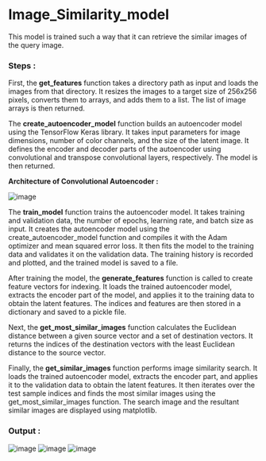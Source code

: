 # Image_Similarity_model

This model is trained such a way that it can retrieve the similar images of the query image.

### Steps :
First, the **get_features** function takes a directory path as input and loads the images from that directory. It resizes the images to a target size of 256x256 pixels, converts them to arrays, and adds them to a list. The list of image arrays is then returned.

The **create_autoencoder_model** function builds an autoencoder model using the TensorFlow Keras library. It takes input parameters for image dimensions, number of color channels, and the size of the latent image. It defines the encoder and decoder parts of the autoencoder using convolutional and transpose convolutional layers, respectively. The model is then returned.

**Architecture of Convolutional Autoencoder :**

![image](https://github.com/DynamVraj/Image_Similarity_model/assets/99869914/bea4cc9f-f109-42c8-bd53-b9a159c4f749)

The **train_model** function trains the autoencoder model. It takes training and validation data, the number of epochs, learning rate, and batch size as input. It creates the autoencoder model using the create_autoencoder_model function and compiles it with the Adam optimizer and mean squared error loss. It then fits the model to the training data and validates it on the validation data. The training history is recorded and plotted, and the trained model is saved to a file.

After training the model, the **generate_features** function is called to create feature vectors for indexing. It loads the trained autoencoder model, extracts the encoder part of the model, and applies it to the training data to obtain the latent features. The indices and features are then stored in a dictionary and saved to a pickle file.

Next, the **get_most_similar_images** function calculates the Euclidean distance between a given source vector and a set of destination vectors. It returns the indices of the destination vectors with the least Euclidean distance to the source vector.

Finally, the **get_similar_images** function performs image similarity search. It loads the trained autoencoder model, extracts the encoder part, and applies it to the validation data to obtain the latent features. It then iterates over the test sample indices and finds the most similar images using the get_most_similar_images function. The search image and the resultant similar images are displayed using matplotlib.

### Output :

![image](https://github.com/DynamVraj/Image_Similarity_model/assets/99869914/3f134e5e-39be-4a95-b396-b5e56b41a8cf)
![image](https://github.com/DynamVraj/Image_Similarity_model/assets/99869914/ce3a0a0b-a5a7-4479-90e8-fb8f4784ede4)
![image](https://github.com/DynamVraj/Image_Similarity_model/assets/99869914/64af7f65-7490-47ee-ab21-826ff1240b9a)
